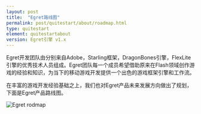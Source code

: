 ```yaml
---
layout: post
title:  "Egret路线图"
permalink: post/quitestart/about/roadmap.html
type: quitestart
element: quitestartabout
version: Egret引擎 v1.x
---
```


Egret开发团队由分别来自Adobe，Starling框架，DragonBones引擎，FlexLite引擎的优秀技术人员组成。Egret团队每一个成员希望借助原来在Flash领域创作游戏的经验和知识，为当下的移动游戏开发提供一个出色的游戏框架引擎和工作流。

在丰富的游戏开发经验基础之上，我们也对Egret产品未来发展方向做出了规划，下面是Egret产品路线图。

![Egret rodmap]({{site.baseurl}}/assets/img/roadmap-2014-12-19.jpg)